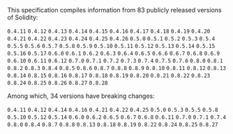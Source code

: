 <!-- This file is generated automatically by infrastructure scripts. Please don't edit by hand. -->

This specification compiles information from 83 publicly released versions of Solidity:

`0.4.11` `0.4.12` `0.4.13` `0.4.14` `0.4.15` `0.4.16` `0.4.17` `0.4.18` `0.4.19` `0.4.20` `0.4.21` `0.4.22` `0.4.23` `0.4.24` `0.4.25` `0.4.26` `0.5.0` `0.5.1` `0.5.2` `0.5.3` `0.5.4` `0.5.5` `0.5.6` `0.5.7` `0.5.8` `0.5.9` `0.5.10` `0.5.11` `0.5.12` `0.5.13` `0.5.14` `0.5.15` `0.5.16` `0.5.17` `0.6.0` `0.6.1` `0.6.2` `0.6.3` `0.6.4` `0.6.5` `0.6.6` `0.6.7` `0.6.8` `0.6.9` `0.6.10` `0.6.11` `0.6.12` `0.7.0` `0.7.1` `0.7.2` `0.7.3` `0.7.4` `0.7.5` `0.7.6` `0.8.0` `0.8.1` `0.8.2` `0.8.3` `0.8.4` `0.8.5` `0.8.6` `0.8.7` `0.8.8` `0.8.9` `0.8.10` `0.8.11` `0.8.12` `0.8.13` `0.8.14` `0.8.15` `0.8.16` `0.8.17` `0.8.18` `0.8.19` `0.8.20` `0.8.21` `0.8.22` `0.8.23` `0.8.24` `0.8.25` `0.8.26` `0.8.27` `0.8.28`

Among which, 34 versions have breaking changes:

`0.4.11` `0.4.12` `0.4.14` `0.4.16` `0.4.21` `0.4.22` `0.4.25` `0.5.0` `0.5.3` `0.5.5` `0.5.8` `0.5.10` `0.5.12` `0.5.14` `0.6.0` `0.6.2` `0.6.5` `0.6.7` `0.6.8` `0.6.11` `0.7.0` `0.7.1` `0.7.4` `0.8.0` `0.8.4` `0.8.7` `0.8.8` `0.8.13` `0.8.18` `0.8.19` `0.8.22` `0.8.24` `0.8.25` `0.8.27`
